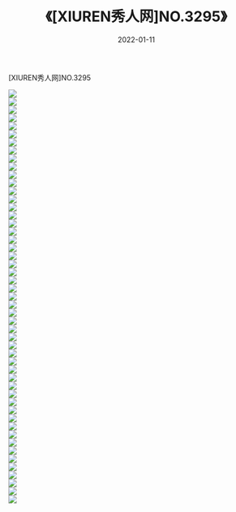 ﻿---
layout: post
title:  《[XIUREN秀人网]NO.3295》
date:   2022-01-11
img: http://img.660000.xyz/Sharelink/秀人网/秀人网第04部分/[XIUREN秀人网]NO.3295/000.jpg
categories: [美女, 清纯, 唯美]
---

[XIUREN秀人网]NO.3295

 ![](http://img.660000.xyz/Sharelink/秀人网/秀人网第04部分/[XIUREN秀人网]NO.3295/001.jpg) <br>![](http://img.660000.xyz/Sharelink/秀人网/秀人网第04部分/[XIUREN秀人网]NO.3295/002.jpg) <br>![](http://img.660000.xyz/Sharelink/秀人网/秀人网第04部分/[XIUREN秀人网]NO.3295/003.jpg) <br>![](http://img.660000.xyz/Sharelink/秀人网/秀人网第04部分/[XIUREN秀人网]NO.3295/004.jpg) <br>![](http://img.660000.xyz/Sharelink/秀人网/秀人网第04部分/[XIUREN秀人网]NO.3295/005.jpg) <br>![](http://img.660000.xyz/Sharelink/秀人网/秀人网第04部分/[XIUREN秀人网]NO.3295/006.jpg) <br>![](http://img.660000.xyz/Sharelink/秀人网/秀人网第04部分/[XIUREN秀人网]NO.3295/007.jpg) <br>![](http://img.660000.xyz/Sharelink/秀人网/秀人网第04部分/[XIUREN秀人网]NO.3295/008.jpg) <br>![](http://img.660000.xyz/Sharelink/秀人网/秀人网第04部分/[XIUREN秀人网]NO.3295/009.jpg) <br>![](http://img.660000.xyz/Sharelink/秀人网/秀人网第04部分/[XIUREN秀人网]NO.3295/010.jpg) <br>![](http://img.660000.xyz/Sharelink/秀人网/秀人网第04部分/[XIUREN秀人网]NO.3295/011.jpg) <br>![](http://img.660000.xyz/Sharelink/秀人网/秀人网第04部分/[XIUREN秀人网]NO.3295/012.jpg) <br>![](http://img.660000.xyz/Sharelink/秀人网/秀人网第04部分/[XIUREN秀人网]NO.3295/013.jpg) <br>![](http://img.660000.xyz/Sharelink/秀人网/秀人网第04部分/[XIUREN秀人网]NO.3295/014.jpg) <br>![](http://img.660000.xyz/Sharelink/秀人网/秀人网第04部分/[XIUREN秀人网]NO.3295/015.jpg) <br>![](http://img.660000.xyz/Sharelink/秀人网/秀人网第04部分/[XIUREN秀人网]NO.3295/016.jpg) <br>![](http://img.660000.xyz/Sharelink/秀人网/秀人网第04部分/[XIUREN秀人网]NO.3295/017.jpg) <br>![](http://img.660000.xyz/Sharelink/秀人网/秀人网第04部分/[XIUREN秀人网]NO.3295/018.jpg) <br>![](http://img.660000.xyz/Sharelink/秀人网/秀人网第04部分/[XIUREN秀人网]NO.3295/019.jpg) <br>![](http://img.660000.xyz/Sharelink/秀人网/秀人网第04部分/[XIUREN秀人网]NO.3295/020.jpg) <br>![](http://img.660000.xyz/Sharelink/秀人网/秀人网第04部分/[XIUREN秀人网]NO.3295/021.jpg) <br>![](http://img.660000.xyz/Sharelink/秀人网/秀人网第04部分/[XIUREN秀人网]NO.3295/022.jpg) <br>![](http://img.660000.xyz/Sharelink/秀人网/秀人网第04部分/[XIUREN秀人网]NO.3295/023.jpg) <br>![](http://img.660000.xyz/Sharelink/秀人网/秀人网第04部分/[XIUREN秀人网]NO.3295/024.jpg) <br>![](http://img.660000.xyz/Sharelink/秀人网/秀人网第04部分/[XIUREN秀人网]NO.3295/025.jpg) <br>![](http://img.660000.xyz/Sharelink/秀人网/秀人网第04部分/[XIUREN秀人网]NO.3295/026.jpg) <br>![](http://img.660000.xyz/Sharelink/秀人网/秀人网第04部分/[XIUREN秀人网]NO.3295/027.jpg) <br>![](http://img.660000.xyz/Sharelink/秀人网/秀人网第04部分/[XIUREN秀人网]NO.3295/028.jpg) <br>![](http://img.660000.xyz/Sharelink/秀人网/秀人网第04部分/[XIUREN秀人网]NO.3295/029.jpg) <br>![](http://img.660000.xyz/Sharelink/秀人网/秀人网第04部分/[XIUREN秀人网]NO.3295/030.jpg) <br>![](http://img.660000.xyz/Sharelink/秀人网/秀人网第04部分/[XIUREN秀人网]NO.3295/031.jpg) <br>![](http://img.660000.xyz/Sharelink/秀人网/秀人网第04部分/[XIUREN秀人网]NO.3295/032.jpg) <br>![](http://img.660000.xyz/Sharelink/秀人网/秀人网第04部分/[XIUREN秀人网]NO.3295/033.jpg) <br>![](http://img.660000.xyz/Sharelink/秀人网/秀人网第04部分/[XIUREN秀人网]NO.3295/034.jpg) <br>![](http://img.660000.xyz/Sharelink/秀人网/秀人网第04部分/[XIUREN秀人网]NO.3295/035.jpg) <br>![](http://img.660000.xyz/Sharelink/秀人网/秀人网第04部分/[XIUREN秀人网]NO.3295/036.jpg) <br>![](http://img.660000.xyz/Sharelink/秀人网/秀人网第04部分/[XIUREN秀人网]NO.3295/037.jpg) <br>![](http://img.660000.xyz/Sharelink/秀人网/秀人网第04部分/[XIUREN秀人网]NO.3295/038.jpg) <br>![](http://img.660000.xyz/Sharelink/秀人网/秀人网第04部分/[XIUREN秀人网]NO.3295/039.jpg) <br>![](http://img.660000.xyz/Sharelink/秀人网/秀人网第04部分/[XIUREN秀人网]NO.3295/040.jpg) <br>![](http://img.660000.xyz/Sharelink/秀人网/秀人网第04部分/[XIUREN秀人网]NO.3295/041.jpg) <br>![](http://img.660000.xyz/Sharelink/秀人网/秀人网第04部分/[XIUREN秀人网]NO.3295/042.jpg) <br>![](http://img.660000.xyz/Sharelink/秀人网/秀人网第04部分/[XIUREN秀人网]NO.3295/043.jpg) <br>![](http://img.660000.xyz/Sharelink/秀人网/秀人网第04部分/[XIUREN秀人网]NO.3295/044.jpg) <br>![](http://img.660000.xyz/Sharelink/秀人网/秀人网第04部分/[XIUREN秀人网]NO.3295/045.jpg) <br>![](http://img.660000.xyz/Sharelink/秀人网/秀人网第04部分/[XIUREN秀人网]NO.3295/046.jpg) <br>![](http://img.660000.xyz/Sharelink/秀人网/秀人网第04部分/[XIUREN秀人网]NO.3295/047.jpg) <br>![](http://img.660000.xyz/Sharelink/秀人网/秀人网第04部分/[XIUREN秀人网]NO.3295/048.jpg) <br>![](http://img.660000.xyz/Sharelink/秀人网/秀人网第04部分/[XIUREN秀人网]NO.3295/049.jpg) <br>![](http://img.660000.xyz/Sharelink/秀人网/秀人网第04部分/[XIUREN秀人网]NO.3295/050.jpg) <br>![](http://img.660000.xyz/Sharelink/秀人网/秀人网第04部分/[XIUREN秀人网]NO.3295/051.jpg) <br>